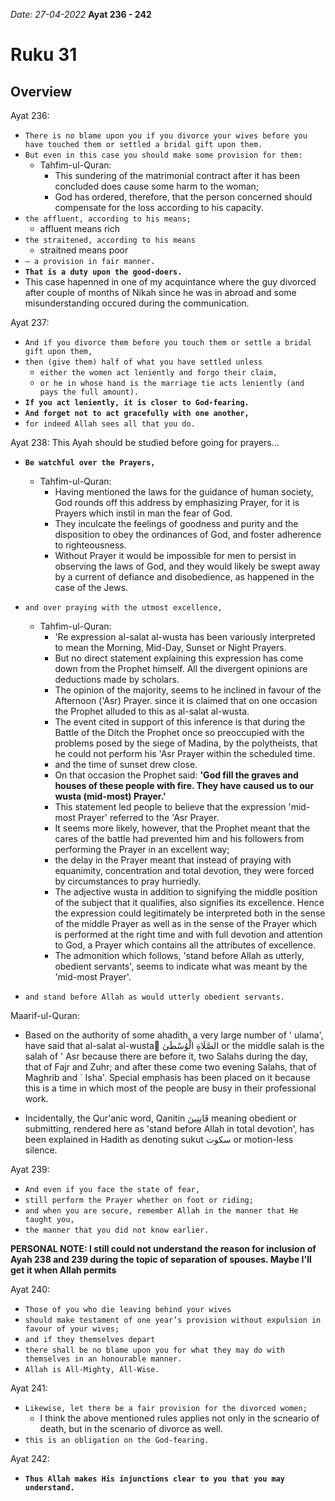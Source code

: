 *Date: 27-04-2022*
**Ayat 236 - 242**
# Ruku 31

## Overview

Ayat 236:
- `There is no blame upon you if you divorce your wives before you have touched them or settled a bridal gift upon them.`
- `But even in this case you should make some provision for them:`
  - Tahfim-ul-Quran:
    - This sundering of the matrimonial contract after it has been concluded does cause some harm to the woman; 
    - God has ordered, therefore, that the person concerned should compensate for the loss according to his capacity.
- `the affluent, according to his means;`
  - affluent means rich
- `the straitened, according to his means`
  - straitned means poor
- `– a provision in fair manner.`
- **`That is a duty upon the good-doers.`**
- This case hapenned in one of my acquintance where the guy divorced after couple of months of Nikah since he was in abroad and some misunderstanding occured during the communication.


Ayat 237:
- `And if you divorce them before you touch them or settle a bridal gift upon them,` 
- `then (give them) half of what you have settled unless`
  - `either the women act leniently and forgo their claim,` 
  - `or he in whose hand is the marriage tie acts leniently (and pays the full amount).` 
- **`If you act leniently, it is closer to God-fearing.`** 
- **`And forget not to act gracefully with one another,`**
- `for indeed Allah sees all that you do.`


Ayat 238:
This Ayah should be studied before going for prayers...
- **`Be watchful over the Prayers,`**
  - Tahfim-ul-Quran:
    - Having mentioned the laws for the guidance of human society, God rounds off this address by emphasizing Prayer, for it is Prayers which instil in man the fear of God. 
    - They inculcate the feelings of goodness and purity and the disposition to obey the ordinances of God, and foster adherence to righteousness. 
    - Without Prayer it would be impossible for men to persist in observing the laws of God, and they would likely be swept away by a current of defiance and disobedience, as happened in the case of the Jews.

- `and over praying with the utmost excellence,`
  - Tahfim-ul-Quran:
    - 'Re expression al-salat al-wusta has been variously interpreted to mean the Morning, Mid-Day, Sunset or Night Prayers. 
    - But no direct statement explaining this expression has come down from the Prophet himself. All the divergent opinions are deductions made by scholars. 
    - The opinion of the majority, seems to he inclined in favour of the Afternoon ('Asr) Prayer. since it is claimed that on one occasion the Prophet alluded to this as al-salat al-wusta. 
    - The event cited in support of this inference is that during the Battle of the Ditch the Prophet once so preoccupied with the problems posed by the siege of Madina, by the polytheists, that he could not perform his 'Asr Prayer within the scheduled time.
    - and the time of sunset drew close. 
    - On that occasion the Prophet said: **'God fill the graves and houses of these people with fire. They have caused us to our wusta (mid-most) Prayer.'** 
    - This statement led people to believe that the expression 'mid-most Prayer' referred to the 'Asr Prayer. 
    - It seems more likely, however, that the Prophet meant that the cares of the battle had prevented him and his followers from performing the Prayer in an excellent way; 
    - the delay in the Prayer meant that instead of praying with equanimity, concentration and total devotion, they were forced by circumstances to pray hurriedly. 
    - The adjective wusta in addition to signifying the middle position of the subject that it qualifies, also signifies its excellence. Hence the expression could legitimately be interpreted both in the sense of the middle Prayer as well as in the sense of the Prayer which is performed at the right time and with full devotion and attention to God, a Prayer which contains all the attributes of excellence. 
    - The admonition which follows, 'stand before Allah as utterly, obedient servants', seems to indicate what was meant by the 'mid-most Prayer'.
- `and stand before Allah as would utterly obedient servants.`


Maarif-ul-Quran:
- Based on the authority of some ahadith, a very large number of ' ulama', have said that al-salat al-wusta َالصَّلَاةِ الْوُسْطَىٰ or the middle salah is the salah of ' Asr because there are before it, two Salahs during the day, that of Fajr and Zuhr; and after these come two evening Salahs, that of Maghrib and ` Isha'. Special emphasis has been placed on it because this is a time in which most of the people are busy in their professional work.

- Incidentally, the Qur'anic word, Qanitin قَانِتِينَ meaning obedient or submitting, rendered here as 'stand before Allah in total devotion', has been explained in Hadith as denoting sukut سکوت or motion-less silence.


Ayat 239:
- `And even if you face the state of fear,`
- `still perform the Prayer whether on foot or riding;` 
- `and when you are secure, remember Allah in the manner that He taught you,` 
- `the manner that you did not know earlier.`


**PERSONAL NOTE: I still could not understand the reason for inclusion of Ayah 238 and 239 during the topic of separation of spouses. Maybe I'll get it when Allah permits**

Ayat 240:
- `Those of you who die leaving behind your wives`
- `should make testament of one year’s provision without expulsion in favour of your wives;`
- `and if they themselves depart` 
- `there shall be no blame upon you for what they may do with themselves in an honourable manner.`
- `Allah is All-Mighty, All-Wise.`


Ayat 241:
- `Likewise, let there be a fair provision for the divorced women;`
  - I think the above mentioned rules applies not only in the scneario of death, but in the scenario of divorce as well.
- `this is an obligation on the God-fearing.`


Ayat 242:
- **`Thus Allah makes His injunctions clear to you that you may understand.`**